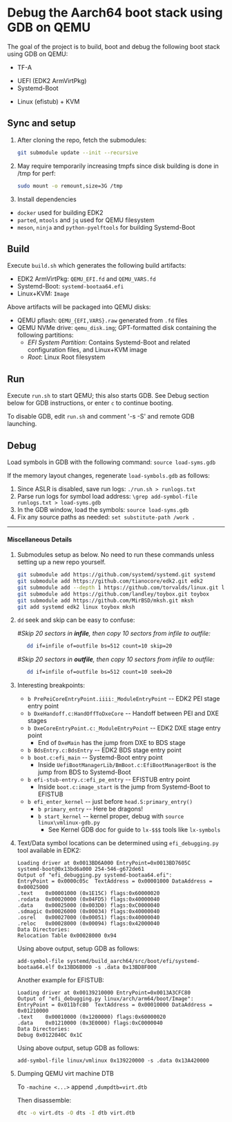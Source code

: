 # Debug the Aarch64 boot stack using GDB on QEMU

The goal of the project is to build, boot and debug the following boot stack using GDB on QEMU:

* TF-A
- UEFI (EDK2 ArmVirtPkg)
- Systemd-Boot
* Linux (efistub) + KVM

## Sync and setup
1. After cloning the repo, fetch the submodules:

    ```sh
    git submodule update --init --recursive
    ```

1. May require temporarily increasing tmpfs since disk building is done in /tmp for perf:

    ```sh
    sudo mount -o remount,size=3G /tmp
    ```

1. Install dependencies
* `docker` used for building EDK2
* `parted`, `mtools` and `jq` used for QEMU filesystem
* `meson`, `ninja` and `python-pyelftools` for building Systemd-Boot

## Build
Execute `build.sh` which generates the following build artifacts:

* EDK2 ArmVirtPkg: `QEMU_EFI.fd` and `QEMU_VARS.fd`
* Systemd-Boot: `systemd-bootaa64.efi`
* Linux+KVM: `Image`

Above artifacts will be packaged into QEMU disks:

* QEMU pflash: `QEMU_{EFI,VARS}.raw` generated from `.fd` files
* QEMU NVMe drive: `qemu_disk.img`; GPT-formatted disk containing the following partitions:
    * _EFI System Partition_: Contains Systemd-Boot and related configuration files, and Linux+KVM image
    * _Root_: Linux Root filesystem

## Run
Execute `run.sh` to start QEMU; this also starts GDB.
See Debug section below for GDB  instructions, or enter `c` to continue booting.

To disable GDB, edit `run.sh` and comment '-s -S' and remote GDB launching.

## Debug
Load symbols in GDB with the following command: `source load-syms.gdb`

If the memory layout changes, regenerate `load-symbols.gdb` as follows:

1. Since ASLR is disabled, save run logs: `./run.sh > runlogs.txt`
1. Parse run logs for symbol load address: `\grep add-symbol-file runlogs.txt > load-syms.gdb`
1. In the GDB window, load the symbols: `source load-syms.gdb`
1. Fix any source paths as needed: `set substitute-path /work .`

---

#### Miscellaneous Details

1. Submodules setup as below. No need to run these commands unless setting up a new repo yourself.

    ```sh
    git submodule add https://github.com/systemd/systemd.git systemd
    git submodule add https://github.com/tianocore/edk2.git edk2
    git submodule add --depth 1 https://github.com/torvalds/linux.git linux
    git submodule add https://github.com/landley/toybox.git toybox
    git submodule add https://github.com/MirBSD/mksh.git mksh
    git add systemd edk2 linux toybox mksh
    ```

1. `dd` seek and skip can be easy to confuse:

   _#Skip 20 sectors in **infile**, then copy 10 sectors from infile to outfile:_

    ```sh
       dd if=infile of=outfile bs=512 count=10 skip=20
    ```

   _#Skip 20 sectors in **outfile**, then copy 10 sectors from infile to outfile:_

    ```sh
       dd if=infile of=outfile bs=512 count=10 seek=20
    ```

1. Interesting breakpoints:

   * `b PrePeiCoreEntryPoint.iiii:_ModuleEntryPoint` -- EDK2 PEI stage entry point
   * `b DxeHandoff.c:HandOffToDxeCore` -- Handoff between PEI and DXE stages
   * `b DxeCoreEntryPoint.c:_ModuleEntryPoint` -- EDK2 DXE stage entry point
       * End of `DxeMain` has the jump from DXE to BDS stage
   * `b BdsEntry.c:BdsEntry` -- EDK2 BDS stage entry point
   * `b boot.c:efi_main` -- Systemd-Boot entry point
       * Inside `UefiBootManagerLib/BmBoot.c:EfiBootManagerBoot` is the jump from BDS to Systemd-Boot
   * `b efi-stub-entry.c:efi_pe_entry` -- EFISTUB entry point
       * Inside `boot.c:image_start` is the jump from Systemd-Boot to EFISTUB
   * `b efi_enter_kernel` -- just before `head.S:primary_entry()`
       * `b primary_entry` -- Here be dragons!
       * `b start_kernel` -- kernel proper, debug with `source linux\vmlinux-gdb.py`
           * See Kernel GDB doc for guide to `lx-$$$` tools like `lx-symbols`

1. Text/Data symbol locations can be determined using `efi_debugging.py` tool available in EDK2:

       Loading driver at 0x0013BD6A000 EntryPoint=0x0013BD7605C
       systemd-boot@0x13bd6a000 254-546-g672de61
       Output of "efi_debugging.py systemd-bootaa64.efi":
       EntryPoint = 0x0000c05c  TextAddress = 0x00001000 DataAddress = 0x00025000
       .text    0x00001000 (0x1E15C) flags:0x60000020
       .rodata  0x00020000 (0x04FD5) flags:0x40000040
       .data    0x00025000 (0x003D0) flags:0xC0000040
       .sdmagic 0x00026000 (0x00034) flags:0x40000040
       .osrel   0x00027000 (0x00051) flags:0x40000040
       .reloc   0x00028000 (0x00094) flags:0x42000040
       Data Directories:
       Relocation Table 0x00028000 0x94

    Using above output, setup GDB as follows:

   `add-symbol-file systemd/build_aarch64/src/boot/efi/systemd-bootaa64.elf 0x13BD6B000 -s .data 0x13BD8F000`

    Another example for EFISTUB:

       Loading driver at 0x00139210000 EntryPoint=0x0013A3CFC80
       Output of "efi_debugging.py linux/arch/arm64/boot/Image":
       EntryPoint = 0x011bfc80  TextAddress = 0x00010000 DataAddress = 0x01210000
       .text    0x00010000 (0x1200000) flags:0x60000020
       .data    0x01210000 (0x3E0000) flags:0xC0000040
       Data Directories:
       Debug 0x0122040C 0x1C

    Using above output, setup GDB as follows:

   `add-symbol-file linux/vmlinux 0x139220000 -s .data 0x13A420000`

1. Dumping QEMU virt machine DTB

    To `-machine <...>` append `,dumpdtb=virt.dtb`

    Then disassemble:

    ```sh
    dtc -o virt.dts -O dts -I dtb virt.dtb
    ```
